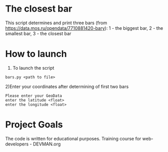 ﻿# The closest bar

This script determines and print three bars (from https://data.mos.ru/opendata/7710881420-bary):
1 - the biggest bar,
2 - the smallest bar, 
3 - the closest bar 

# How to launch

1) To launch the script
```
bars.py <path to file>
```
2)Enter your coordinates after determining  of first two bars 
```
Please enter your GeoData
enter the latitude <float>
enter the longitude <float>
```



# Project Goals

The code is written for educational purposes. Training course for web-developers - DEVMAN.org
